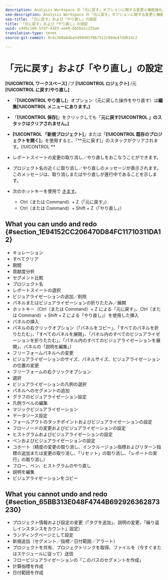 ```yaml
---
description: Analysis Workspace の「元に戻す」オプションに関する変更と機能強化。
seo-description: Analysis Workspace の「元に戻す」オプションに関する変更と機能強化。
seo-title: 「元に戻す」および「やり直し」の設定
title: 「元に戻す」および「やり直し」の設定
uuid: a4dbc169-5fd7-4383-aee0-6b5ba1c235ab
translation-type: tm+mt
source-git-commit: 8c4c368a84ba5499d85f0b7512c99de47ddb14c2

---
```



# 「元に戻す」および「やり直し」の設定

**[!UICONTROL ワークスペース]** /プ **[!UICONTROL ロジェクト]** /元 **[!UICONTROL に戻す/やり直し]**

* 「**[!UICONTROL やり直し]**」オプション（元に戻した操作をやり直す）は&#x200B;**編集[!UICONTROL メニューにあります。]**

* 「**[!UICONTROL 保存]**」をクリックしても「**元に戻す[!UICONTROL 」のスタックはクリアされません。]**

* **[!UICONTROL 「新規プロジェクト]**」または「**[!UICONTROL 既存のプロジェクトを開く]**」を使用すると、「**元に戻す]」のスタックがクリアされます。[!UICONTROL **

* レポートスイートの変更の取り消し／やり直しをおこなうことができます。
* プロジェクト名の近くに取り消し／やり直しのメッセージが表示されます。このメッセージは、取り消しまたはやり直しが進行中であることを示します。
* 次のホットキーを使用で [きます](/help/analyze/analysis-workspace/build-workspace-project/fa-shortcut-keys.md)。

   * Ctrl（または Command）+ Z（「元に戻す」）
   * Ctrl（または Command）+ Shift + Z（「やり直し」）

## What you can undo and redo {#section_1E94152CC206470D84FC11710311DA12}

* キュレーション
* すべてクリア
* 期間
* 貢献度分析
* セグメント比較
* プロジェクト名
* レポートスイートの選択
* ビジュアライゼーションの追加／削除
* パネルまたはビジュアライゼーションの折りたたみ／展開
* ホットキー（Ctrl（または Command）+ Z による「元に戻す」、Ctrl（または Command）+ Shift + Z による「やり直し」）を使用した挿入
* パネルの挿入
* パネルの右クリックオプション（「パネルをコピー」、「すべてのパネルを折りたたむ」、「すべてのパネルを展開」、「パネル内のすべてのビジュアライゼーションを折りたたむ」、「パネル内のすべてのビジュアライゼーションを展開」、パネルの「説明を編集」）
* フリーフォームパネルへの変更
* ビジュアライゼーションのサイズ、パネルサイズ、ビジュアライゼーションの位置の変更
* フリーフォームの右クリックオプション
* 選択
* ビジュアライゼーションの凡例の選択
* パネルへのセグメントの追加
* グラフのビジュアライゼーション設定
* 凡例ラベルの編集
* マジックビジュアライゼーション
* データソース設定
* フォールアウトのタッチポイントおよびビジュアライゼーションの設定
* フローノードの変更およびビジュアライゼーションの設定
* ヒストグラムおよびビジュアライゼーションの設定
* ベンおよびビジュアライゼーションの設定
* コホート（精度の変更の取り消し、インクルージョン指標およびリターン指標の追加または変更の取り消し、「リセット」の取り消し、「レポートの実行」の取り消し）
* フロー、ベン、ヒストグラムのやり直し
* 説明を編集
* ビジュアライゼーションをコピー

## What you cannot undo and redo {#section_65BB313E048F4744B692926362873230}

* プロジェクト情報および設定の変更（「タグを追加」、説明の変更、「繰り返しインスタンスをカウント」設定）
* ランディングページとして設定
* 新規追加（セグメント／指標／日付範囲／アラート）
* プロジェクトを共有、プロジェクトリンクを取得、ファイルを（今すぐまたはスケジュールに従って）送信
* フロービジュアライゼーションの「このパスのセグメントを作成」
* 計算指標を作成
* 日付範囲を作成


